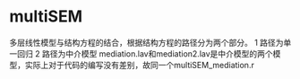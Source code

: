 # multiSEM
多层线性模型与结构方程的结合，根据结构方程的路径分为两个部分。
1 路径为单一回归
2 路径为中介模型
mediation.lav和mediation2.lav是中介模型的两个模型，实际上对于代码的编写没有差别，故同一个multiSEM_mediation.r
